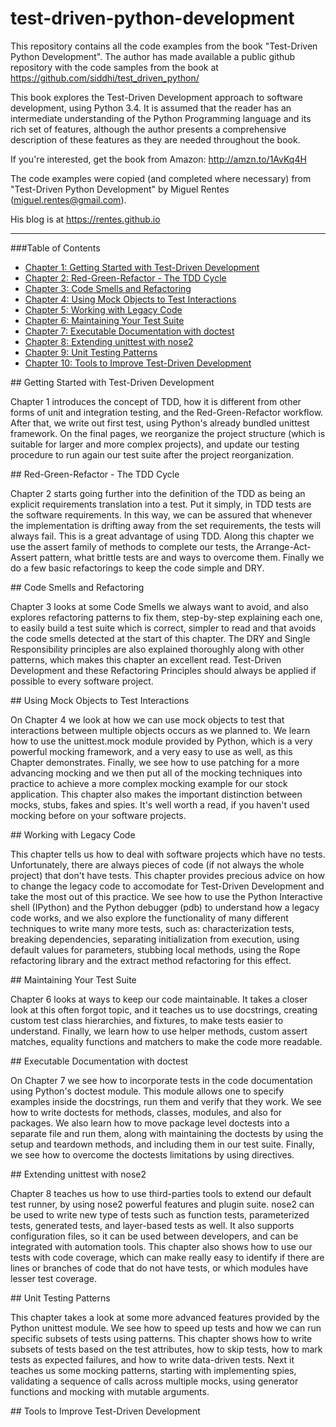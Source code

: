 # test-driven-python-development

This repository contains all the code examples from the book "Test-Driven Python Development". The author has made available a public github repository with the code samples from the book at https://github.com/siddhi/test_driven_python/

This book explores the Test-Driven Development approach to software development, using Python 3.4. It is assumed that the reader has an intermediate understanding of the Python Programming language and its rich set of features, although the author presents a comprehensive description of these features as they are needed throughout the book.

If you're interested, get the book from Amazon: http://amzn.to/1AvKq4H

The code examples were copied (and completed where necessary) from "Test-Driven Python Development" by Miguel Rentes (miguel.rentes@gmail.com).

His blog is at https://rentes.github.io

--------------------

###Table of Contents
- [Chapter 1: Getting Started with Test-Driven Development](#Chap1)
- [Chapter 2: Red-Green-Refactor - The TDD Cycle](#Chap2)
- [Chapter 3: Code Smells and Refactoring](#Chap3)
- [Chapter 4: Using Mock Objects to Test Interactions](#Chap4)
- [Chapter 5: Working with Legacy Code](#Chap5)
- [Chapter 6: Maintaining Your Test Suite](#Chap6)
- [Chapter 7: Executable Documentation with doctest](#Chap7)
- [Chapter 8: Extending unittest with nose2](#Chap8)
- [Chapter 9: Unit Testing Patterns](#Chap9)
- [Chapter 10: Tools to Improve Test-Driven Development](#Chap10)

<div id='Chap1' />
## Getting Started with Test-Driven Development

Chapter 1 introduces the concept of TDD, how it is different from other forms of unit and integration testing, and the Red-Green-Refactor workflow. After that, we write out first test, using Python's already bundled unittest framework. On the final pages, we reorganize the project structure (which is suitable for larger and more complex projects), and update our testing procedure to run again our test suite after the project reorganization.

<div id='Chap2' />
## Red-Green-Refactor - The TDD Cycle

Chapter 2 starts going further into the definition of the TDD as being an explicit requirements translation into a test. Put it simply, in TDD tests are the software requirements. In this way, we can be assured that whenever the implementation is drifting away from the set requirements, the tests will always fail. This is a great advantage of using TDD. Along this chapter we use the assert family of methods to complete our tests, the Arrange-Act-Assert pattern, what brittle tests are and ways to overcome them. Finally we do a few basic refactorings to keep the code simple and DRY.

<div id='Chap3' />
## Code Smells and Refactoring

Chapter 3 looks at some Code Smells we always want to avoid, and also explores refactoring patterns to fix them, step-by-step explaining each one, to easily build a test suite which is correct, simpler to read and that avoids the code smells detected at the start of this chapter. The DRY and Single Responsibility principles are also explained thoroughly along with other patterns, which makes this chapter an excellent read. Test-Driven Development and these Refactoring Principles should always be applied if possible to every software project.

<div id='Chap4' />
## Using Mock Objects to Test Interactions

On Chapter 4 we look at how we can use mock objects to test that interactions between multiple objects occurs as we planned to. We learn how to use the unittest.mock module provided by Python, which is a very powerful mocking framework, and a very easy to use as well, as this Chapter demonstrates. Finally, we see how to use patching for a more advancing mocking and we then put all of the mocking techniques into practice to achieve a more complex mocking example for our stock application. This chapter also makes the important distinction between mocks, stubs, fakes and spies. It's well worth a read, if you haven't used mocking before on your software projects.

<div id='Chap5' />
## Working with Legacy Code

This chapter tells us how to deal with software projects which have no tests. Unfortunately, there are always pieces of code (if not always the whole project) that don't have tests. This chapter provides precious advice on how to change the legacy code to accomodate for Test-Driven Development and take the most out of this practice. We see how to use the Python Interactive shell (IPython) and the Python debugger (pdb) to understand how a legacy code works, and we also explore the functionality of many different techniques to write many more tests, such as: characterization tests, breaking dependencies, separating initialization from execution, using default values for parameters, stubbing local methods, using the Rope refactoring library and the extract method refactoring for this effect.

<div id='Chap6' />
## Maintaining Your Test Suite

Chapter 6 looks at ways to keep our code maintainable. It takes a closer look at this often forgot topic, and it teaches us to use docstrings, creating custom test class hierarchies, and fixtures, to make tests easier to understand. Finally, we learn how to use helper methods, custom assert matches, equality functions and matchers to make the code more readable.

<div id='Chap7' />
## Executable Documentation with doctest

On Chapter 7 we see how to incorporate tests in the code documentation using Python's doctest module. This module allows one to specify examples inside the docstrings, run them and verify that they work. We see how to write doctests for methods, classes, modules, and also for packages. We also learn how to move package level doctests into a separate file and run them, along with maintaining the doctests by using the setup and teardown methods, and including them in our test suite. Finally, we see how to overcome the doctests limitations by using directives.

<div id='Chap8' />
## Extending unittest with nose2

Chapter 8 teaches us how to use third-parties tools to extend our default test runner, by using nose2 powerful features and plugin suite. nose2 can be used to write new type of tests such as function tests, parameterized tests, generated tests, and layer-based tests as well. It also supports configuration files, so it can be used between developers, and can be integrated with automation tools. This chapter also shows how to use our tests with code coverage, which can make really easy to identify if there are lines or branches of code that do not have tests, or which modules have lesser test coverage.

<div id='Chap9' />
## Unit Testing Patterns

This chapter takes a look at some more advanced features provided by the Python unittest module. We see how to speed up tests and how we can run specific subsets of tests using patterns. This chapter shows how to write subsets of tests based on the test attributes, how to skip tests, how to mark tests as expected failures, and how to write data-driven tests. Next it teaches us some mocking patterns, starting with implementing spies, validating a sequence of calls across multiple mocks, using generator functions and mocking with mutable arguments.

<div id='Chap10' />
## Tools to Improve Test-Driven Development

